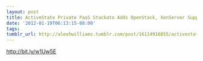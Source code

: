 ```yaml
---
layout: post
title: ActiveState Private PaaS Stackato Adds OpenStack, XenServer Support
date: '2012-01-19T06:13:15-08:00'
tags: 
tumblr_url: http://alexhwilliams.tumblr.com/post/16114916855/activestate-private-paas-stackato-adds-openstack
---
```

<p><a href="http://bit.ly/w1Uw5E">http://bit.ly/w1Uw5E</a></p>
